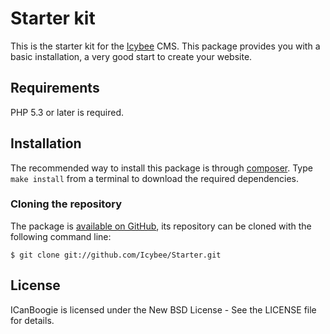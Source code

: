 # Starter kit

This is the starter kit for the [Icybee](http://icybee.org/) CMS. This package
provides you with a basic installation, a very good start to create your
website.





## Requirements

PHP 5.3 or later is required.





## Installation

The recommended way to install this package is through [composer](http://getcomposer.org/). Type `make install` from a terminal to download the required
dependencies.





### Cloning the repository

The package is [available on GitHub](https://github.com/Icybee/Starter), its
repository can be cloned with the following command line:

	$ git clone git://github.com/Icybee/Starter.git





## License

ICanBoogie is licensed under the New BSD License - See the LICENSE file for details.

